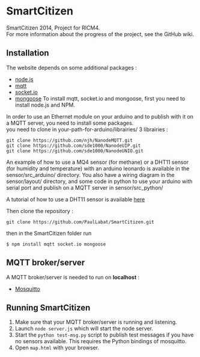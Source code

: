 SmartCitizen
============

SmartCitizen 2014, Project for RICM4.<br>
For more information about the progress of the project, see the GitHub wiki.

## Installation
The website depends on some additional packages :
- [node.js](http://www.nodejs.org/)
- [mqtt](https://github.com/adamvr/MQTT.js/)
- [socket.io](http://socket.io/)
- [mongoose](mongoosejs.com)
To install mqtt, socket.io and mongoose, first you need to install node.js and NPM. 

In order to use an Ethernet module on your arduino and to publish with it on a MQTT server, you need to install some packages. <br>
you need to clone in your-path-for-arduino/librairies/ 3 librairies :
```
git clone https://github.com/njh/NanodeMQTT.git
git clone https://github.com/sde1000/NanodeUIP.git
git clone https://github.com/sde1000/NanodeUNIO.git
```
An example of how to use a MQ4 sensor (for methane) or a DHT11 sensor (for humidity and temperature) with an arduino leonardo is available in the sensor/src_arduino/ directory. You also have a wiring diagram in the sensor/layout/ directory, and some code in python to use your arduino with serial port and publish on a MQTT server in sensor/src_python/

A tutorial of how to use a DHT11 sensor is available [here](https://learn.adafruit.com/dht)

Then clone the repository :
```
git clone https://github.com/PaulLabat/SmartCitizen.git
```

then in the SmartCitizen folder run
```
$ npm install mqtt socket.io mongoose
```

## MQTT broker/server
A MQTT broker/server is needed to run on **localhost** :
- [Mosquitto](http://mosquitto.org/)

## Running SmartCitizen

1. Make sure that your MQTT broker/server is running and listening.
2. Launch `node server.js` which will start the node server.
3. Start the `python test-msg.py` script to publish test messages if you have no sensors available. This requires the Python bindings of mosquitto.
4. Open `map.html` with your browser.
